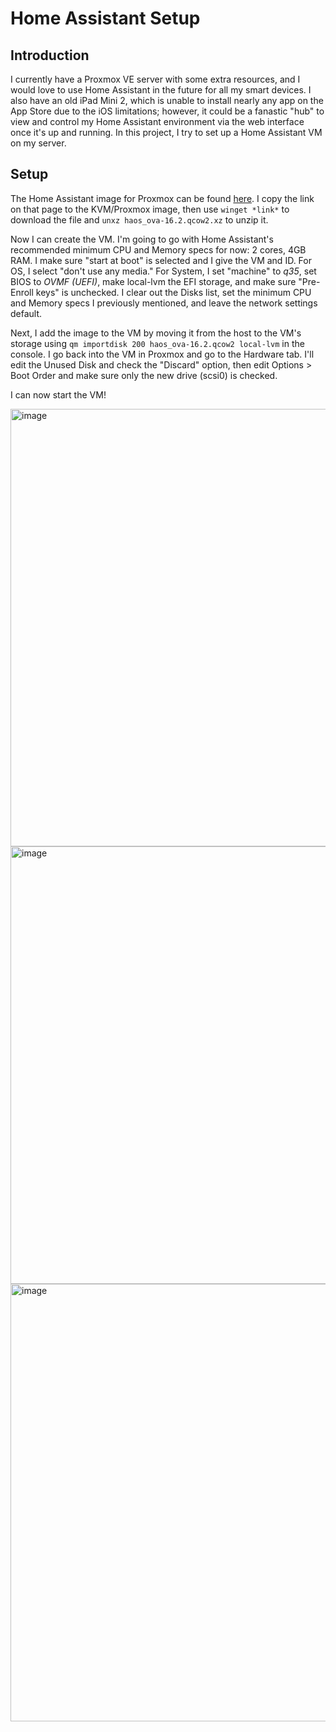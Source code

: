 # **Home Assistant Setup**

## **Introduction**
I currently have a Proxmox VE server with some extra resources, and I would love to use Home Assistant in the future for all my smart devices. I also have an old iPad Mini 2, which is unable to install nearly any app on the App Store due to the iOS limitations; however, it could be a fanastic "hub" to view and control my Home Assistant environment via the web interface once it's up and running. In this project, I try to set up a Home Assistant VM on my server.

## **Setup**
The Home Assistant image for Proxmox can be found [here](https://www.home-assistant.io/installation/alternative). I copy the link on that page to the KVM/Proxmox image, then use `winget *link*` to download the file and `unxz haos_ova-16.2.qcow2.xz` to unzip it.

Now I can create the VM. I'm going to go with Home Assistant's recommended minimum CPU and Memory specs for now: 2 cores, 4GB RAM. I make sure "start at boot" is selected and I give the VM and ID. For OS, I select "don't use any media." For System, I set "machine" to *q35*, set BIOS to *OVMF (UEFI)*, make local-lvm the EFI storage, and make sure "Pre-Enroll keys" is unchecked. I clear out the Disks list, set the minimum CPU and Memory specs I previously mentioned, and leave the network settings default.

Next, I add the image to the VM by moving it from the host to the VM's storage using `qm importdisk 200 haos_ova-16.2.qcow2 local-lvm` in the console. I go back into the VM in Proxmox and go to the Hardware tab. I'll edit the Unused Disk and check the "Discard" option, then edit Options > Boot Order and make sure only the new drive (scsi0) is checked.

I can now start the VM!

<img width="1087" height="700" alt="image" src="https://github.com/user-attachments/assets/22aaead4-3283-4b82-9353-5338cf260531" />

<img width="821" height="700" alt="image" src="https://github.com/user-attachments/assets/b86856c5-552c-461f-919f-0622322e120b" />

<img width="1335" height="700" alt="image" src="https://github.com/user-attachments/assets/3f358b6e-f293-4443-bde2-4ac499799786" />
